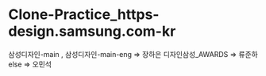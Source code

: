 # Clone-Practice_https-design.samsung.com-kr

삼성디자인-main , 삼성디자인-main-eng => 장하은
디자인삼성_AWARDS => 류준하
else => 오민석
